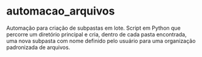 # automacao_arquivos
Automação para criação de subpastas em lote. Script em Python que percorre um diretório principal e cria, dentro de cada pasta encontrada, uma nova subpasta com nome definido pelo usuário para uma organização padronizada de arquivos.
